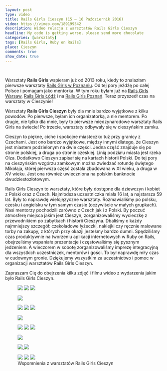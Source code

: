 ```yaml
---
layout: post
type: video
title: Rails Girls Cieszyn (15 – 16 Październik 2016)
video: https://vimeo.com/189199542
description: Wideo relacja z warsztatów Rails Girls Cieszyn
headline: My code is getting worse, please send more chocolate
categories: [warsztaty]
tags: [Rails Girls, Ruby on Rails]
place: Cieszyn
comments: true
show_date: true
---
```


<br>

Warsztaty **Rails Girls** wspieram już od 2013 roku, kiedy to znalazłam pierwsze warsztaty <a href="{{ site.baseurl }}/rails-girls-rules" title="Rails Girls Poznań - Ja jako uczestniczka">Rails Girls w Poznaniu</a>. Od tej pory jeżdżę po całej Polsce i pomagam jako mentorka. W tym roku byłam już na <a href="{{ site.baseurl }}/rails-girls-warsaw-2016" title="Rails Girls Warsaw - wideo relacja">Rails Girls Warsaw</a>, <a href="{{ site.baseurl }}/rails-girls-lodz" title="Rails Girls Łódź - wideo relacja">Rails Girls Łódź</a> i na <a href="{{ site.baseurl }}/rails-girls-poznan" title="Rails Girls Poznań - wideo relacja">Rails Girls Poznań</a>. Teraz przyszedł czas na warsztaty w Cieszynie!

Warsztaty **Rails Girls Cieszyn** były dla mnie bardzo wyjątkowe z kilku powodów. Po pierwsze, byłam ich organizatorką, a nie mentorem. Po drugie, nie tylko dla mnie, były to pierwsze międzynarodowe warsztaty Rails Girls na świecie! Po trzecie, warsztaty odbywały się w cieszyńskim zamku.

Cieszyn to piękne, ciche i spokojne miasteczko tuż przy granicy z Czechami. Jest ono bardzo wyjątkowe, między innymi dlatego, że Cieszyn jest miastem podzielonym na dwie części. Jedna część znajduje się po stronie polskiej, a druga po stronie czeskiej. Linią podziału miasta jest rzeka Olza. Dodatkowo Cieszyn zapisał się na kartach historii Polski. Do tej pory na cieszyńskim wzgórzu zamkowym można zwiedzać rotundę świętego Mikołaja, której pierwsza część została zbudowana w XI wieku, a druga w XV wieku. Jest ona również uwieczniona na polskim banknocie dwudziestozłotowym.

Rails Girls Cieszyn to warsztaty, które były dostępne dla dziewczyn i kobiet z Polski oraz z Czech. Najmłodsza uczestniczka miała 16 lat, a najstarsza 59 lat. Były to naprawdę wielojęzyczne warsztaty. Rozmawialiśmy po polsku, czesku i angielsku w tym samym czasie (oczywiście w małych grupkach). Nasi mentorzy pochodzili zarówno z Czech jak i z Polski. By poczuć atmosferę miejsca jakim jest Cieszyn, zorganizowaliśmy wycieczkę z przewodnikiem po zabytkach i historii Cieszyna. Dbaliśmy o każdy najmniejszy szczegół: czekoladowe łyżeczki, naklejki czy ręcznie malowane torby na zakupy, z których przy okazji jesteśmy bardzo dumni. Spędziliśmy czas produktywnie na tworzeniu aplikacji internetowych w Ruby on Rails, obejrzeliśmy wspaniałe prezentacje i częstowaliśmy się pysznym jedzeniem. A wieczorem w sobotę zorganizowaliśmy imprezę integracyjną dla wszystkich uczestniczek, mentorów i gości. To był naprawdę miły czas w cudownym gronie. Dziękujemy wszystkim za uczestnictwo i pomoc w organizacji warsztatów Rails Girls Cieszyn.

Zapraszam Cię do obejrzenia kilku zdjęć i filmu wideo z wydarzenia jakim było Rails Girls Cieszyn.

<figure class="third">
  <a href="{{ site.baseurl_root }}/images/rails-girls-cieszyn/city-tour.jpg"><img src="{{ site.baseurl_root }}/images/rails-girls-cieszyn/thumbs/city-tour.jpg"></a>
  <a href="{{ site.baseurl_root }}/images/rails-girls-cieszyn/city-tour-rotunda.jpg"><img src="{{ site.baseurl_root }}/images/rails-girls-cieszyn/thumbs/city-tour-rotunda.jpg"></a>
  <a href="{{ site.baseurl_root }}/images/rails-girls-cieszyn/city-tour-park-pokoju.jpg"><img src="{{ site.baseurl_root }}/images/rails-girls-cieszyn/thumbs/city-tour-park-pokoju.jpg"></a>
</figure>
<figure>
  <a href="{{ site.baseurl_root }}/images/rails-girls-cieszyn/registration.jpg"><img src="{{ site.baseurl_root }}/images/rails-girls-cieszyn/thumbs/registration.jpg"></a>
</figure>
<figure class="third">
  <a href="{{ site.baseurl_root }}/images/rails-girls-cieszyn/before-start.jpg"><img src="{{ site.baseurl_root }}/images/rails-girls-cieszyn/thumbs/before-start.jpg"></a>
  <a href="{{ site.baseurl_root }}/images/rails-girls-cieszyn/city-tour-uliczka-cieszynskich-kobiet.jpg"><img src="{{ site.baseurl_root }}/images/rails-girls-cieszyn/thumbs/city-tour-uliczka-cieszynskich-kobiet.jpg"></a>
  <a href="{{ site.baseurl_root }}/images/rails-girls-cieszyn/we-almost-starting.jpg"><img src="{{ site.baseurl_root }}/images/rails-girls-cieszyn/thumbs/we-almost-starting.jpg"></a>
</figure>
<figure>
  <a href="{{ site.baseurl_root }}/images/rails-girls-cieszyn/few-words-on-start.jpg"><img src="{{ site.baseurl_root }}/images/rails-girls-cieszyn/thumbs/few-words-on-start.jpg"></a>
</figure>
<figure class="third">
  <a href="{{ site.baseurl_root }}/images/rails-girls-cieszyn/chocolate-spoons.jpg"><img src="{{ site.baseurl_root }}/images/rails-girls-cieszyn/thumbs/chocolate-spoons.jpg"></a>
  <a href="{{ site.baseurl_root }}/images/rails-girls-cieszyn/rails-girls-coffee-cup.jpg"><img src="{{ site.baseurl_root }}/images/rails-girls-cieszyn/thumbs/rails-girls-coffee-cup.jpg"></a>
  <a href="{{ site.baseurl_root }}/images/rails-girls-cieszyn/stickers.jpg"><img src="{{ site.baseurl_root }}/images/rails-girls-cieszyn/thumbs/stickers.jpg"></a>
</figure>
<figure>
  <a href="{{ site.baseurl_root }}/images/rails-girls-cieszyn/sunday-hug.jpg"><img src="{{ site.baseurl_root }}/images/rails-girls-cieszyn/thumbs/sunday-hug.jpg"></a>
</figure>
<figure class="half">
  <a href="{{ site.baseurl_root }}/images/rails-girls-cieszyn/coding.jpg">
    <img src="{{ site.baseurl_root }}/images/rails-girls-cieszyn/thumbs/coding.jpg">
  </a>
  <a href="{{ site.baseurl_root }}/images/rails-girls-cieszyn/work-in-progress.jpg">
    <img src="{{ site.baseurl_root }}/images/rails-girls-cieszyn/thumbs/work-in-progress.jpg">
  </a>
</figure>
<figure class="third">
  <a href="{{ site.baseurl_root }}/images/rails-girls-cieszyn/middle-party-mentors.jpg"><img src="{{ site.baseurl_root }}/images/rails-girls-cieszyn/thumbs/middle-party-mentors.jpg"></a>
  <a href="{{ site.baseurl_root }}/images/rails-girls-cieszyn/middle-party-some-participants.jpg"><img src="{{ site.baseurl_root }}/images/rails-girls-cieszyn/thumbs/middle-party-some-participants.jpg"></a>
  <a href="{{ site.baseurl_root }}/images/rails-girls-cieszyn/middle-party-other-participants.jpg"><img src="{{ site.baseurl_root }}/images/rails-girls-cieszyn/thumbs/middle-party-other-participants.jpg"></a>
  <figcaption>Wspomnienia z warsztatów Rails Girls Cieszyn</figcaption>
</figure>

